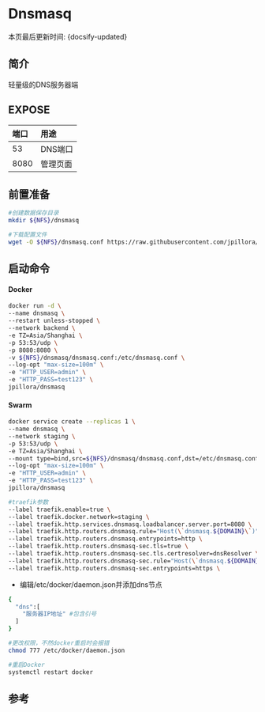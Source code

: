 # Dnsmasq

本页最后更新时间: {docsify-updated}

## 简介

轻量级的DNS服务器端

## EXPOSE

| 端口 | 用途 |
| :--- | :--- |
| 53 | DNS端口 |
| 8080 | 管理页面 |



## 前置准备

```bash
#创建数据保存目录
mkdir ${NFS}/dnsmasq

#下载配置文件
wget -O ${NFS}/dnsmasq.conf https://raw.githubusercontent.com/jpillora/docker-dnsmasq/master/dnsmasq.conf
```

## 启动命令

<!-- tabs:start -->
#### **Docker**
```bash
docker run -d \
--name dnsmasq \
--restart unless-stopped \
--network backend \
-e TZ=Asia/Shanghai \
-p 53:53/udp \
-p 8080:8080 \
-v ${NFS}/dnsmasq/dnsmasq.conf:/etc/dnsmasq.conf \
--log-opt "max-size=100m" \
-e "HTTP_USER=admin" \
-e "HTTP_PASS=test123" \
jpillora/dnsmasq
```


#### **Swarm**
```bash
docker service create --replicas 1 \
--name dnsmasq \
--network staging \
-p 53:53/udp \
-e TZ=Asia/Shanghai \
--mount type=bind,src=${NFS}/dnsmasq/dnsmasq.conf,dst=/etc/dnsmasq.conf \
--log-opt "max-size=100m" \
-e "HTTP_USER=admin" \
-e "HTTP_PASS=test123" \
jpillora/dnsmasq

#traefik参数
--label traefik.enable=true \
--label traefik.docker.network=staging \
--label traefik.http.services.dnsmasq.loadbalancer.server.port=8080 \
--label traefik.http.routers.dnsmasq.rule="Host(\`dnsmasq.${DOMAIN}\`)" \
--label traefik.http.routers.dnsmasq.entrypoints=http \
--label traefik.http.routers.dnsmasq-sec.tls=true \
--label traefik.http.routers.dnsmasq-sec.tls.certresolver=dnsResolver \
--label traefik.http.routers.dnsmasq-sec.rule="Host(\`dnsmasq.${DOMAIN}\`)" \
--label traefik.http.routers.dnsmasq-sec.entrypoints=https \
```

<!-- tabs:end -->

* 编辑/etc/docker/daemon.json并添加dns节点

```bash
{
  "dns":[
    "服务器IP地址" #包含引号
  ]
}
```

```bash
#更改权限，不然docker重启时会报错
chmod 777 /etc/docker/daemon.json

#重启Docker
systemctl restart docker
```

## 参考

